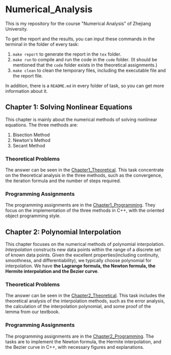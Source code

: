 # Numerical_Analysis
This is my repository for the course "Numerical Analysis" of Zhejiang University. 

To get the report and the results, you can input these commands in the terminal in the folder of every task:
1. ```make report``` to generate the report in the ```tex``` folder.
2. ```make run``` to compile and run the code in the ```code``` folder. (It should be mentioned that the ```code``` folder exists in the theoretical assignments.)
3. ```make clean``` to clean the temporary files, including the executable file and the report file.

In addition, there is a ```README.md``` in every folder of task, so you can get more information about it.

## Chapter 1: Solving Nonlinear Equations

This chapter is mainly about the numerical methods of solving nonlinear equations. The three methods are:
1. Bisection Method
2. Newton's Method
3. Secant Method

### Theoretical Problems

The answer can be seen in the [Chapter1_Theoretical](https://github.com/Marsphw/Numerical_Analysis/tree/main/Theroretical_Problem/Chapter1). This task concentrate on the theoretical analysis in the three methods, such as the convergence, the iteration formula and the number of steps required.

### Programming Assignments

The programming assignments are in the [Chapter1_Programming](https://github.com/Marsphw/Numerical_Analysis/tree/main/Programming_Assignments/Chapter1). They focus on the implementation of the three methods in C++, with the oriented object programming style.

## Chapter 2: Polynomial Interpolation 

This chapter focuses on the numerical methods of polynomial interpolation. *Interpolation* constructs new data points within the range of a discrete set of known data points. Given the excellent properties(including continuity, smoothness, and differentiability), we typically choose polynomial for interpolation. We have **the Lagrange formula, the Newton formula, the Hermite interpolation and the Bezier curve**.

### Theoretical Problems

The answer can be seen in the [Chapter2_Theoretical](https://github.com/Marsphw/Numerical_Analysis/tree/main/Theoretical_Problem/Chapter2). This task includes the theoretical analysis of the interpolation methods, such as the error analysis, the calculation of the interpolation polynomial, and some proof of the lemma from our textbook.

### Programming Assignments

The programming assignments are in the [Chapter2_Programming](https://github.com/Marsphw/Numerical_Analysis/tree/main/Programming_Assignments/Chapter2). The tasks are to implement the Newton formula, the Hermite interpolation, and the Bezier curve in C++, with necessary figures and explanations.
